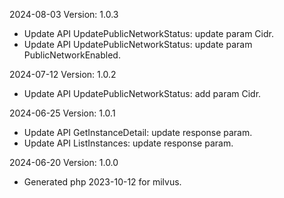 2024-08-03 Version: 1.0.3
- Update API UpdatePublicNetworkStatus: update param Cidr.
- Update API UpdatePublicNetworkStatus: update param PublicNetworkEnabled.


2024-07-12 Version: 1.0.2
- Update API UpdatePublicNetworkStatus: add param Cidr.


2024-06-25 Version: 1.0.1
- Update API GetInstanceDetail: update response param.
- Update API ListInstances: update response param.


2024-06-20 Version: 1.0.0
- Generated php 2023-10-12 for milvus.

